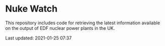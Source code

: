 # Nuke Watch

This repository includes code for retrieving the latest information available on the output of EDF nuclear power plants in the UK.

Last updated: 2021-01-25 07:37